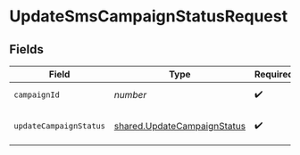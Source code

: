 # UpdateSmsCampaignStatusRequest


## Fields

| Field                                                                      | Type                                                                       | Required                                                                   | Description                                                                |
| -------------------------------------------------------------------------- | -------------------------------------------------------------------------- | -------------------------------------------------------------------------- | -------------------------------------------------------------------------- |
| `campaignId`                                                               | *number*                                                                   | :heavy_check_mark:                                                         | id of the campaign                                                         |
| `updateCampaignStatus`                                                     | [shared.UpdateCampaignStatus](../../models/shared/updatecampaignstatus.md) | :heavy_check_mark:                                                         | Status of the campaign.                                                    |